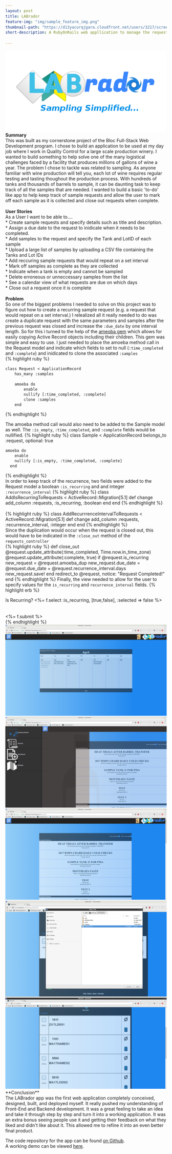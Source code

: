 ```yaml
---
layout: post
title: LABrador
feature-img: "img/sample_feature_img.png"
thumbnail-path: "https://d13yacurqjgara.cloudfront.net/users/3217/screenshots/2030966/blocjams_1x.png"
short-description: A RubyOnRails web appllication to manage the request and retrieval of wine samples at a large scale production winery

---
```

<img src="/img/logo_big2.png" style="margin: auto"><br>
**Summary**<br>
    This was built as my cornerstone project of the Bloc Full-Stack Web Development program.  I chose to build an application to be used at my day job where I work in Quality Control for a large scale production winery.  I wanted to build something to help solve one of the many logistical challenges faced by a facility that produces millions of gallons of wine a year. The problem I chose to tackle was related to sampling.  As anyone familiar with wine production will tell you, each lot of wine requires regular testing and tasting thoughout the production process.  With hundreds of tanks and thousands of barrels to sample, it can be daunting task to keep track of all the samples that are needed. I wanted to build a basic 'to-do' like app to help keep track of sample requests and allow the user to mark off each sample as it is collected and close out requests when complete.<br><br>
**User Stories**<br>
As a User I want to be able to....<br>
    * Create sample requests and specify details such as title and description.<br>
    * Assign a due date to the request to inidicate when it needs to be completed.<br>
    * Add samples to the request and specify the Tank and LotID of each sample<br>
    * Upload a large list of samples by uploading a CSV file containing the Tanks and Lot IDs<br>
    * Add reccuring sample requests that would repeat on a set interval<br>
    * Mark off samples as complete as they are collected<br>
    * Indicate when a tank is empty and cannot be sampled<br>
    * Delete erroneous or unneccessary samples from the list<br>
    * See a calendar view of what requests are due on which days<br>
    * Close out a request once it is complete<br><br>
**Problem**<br>
So one of the biggest problems I needed to solve on this project was to figure out how to create a recurring sample request (e.g. a request that would repeat on a set interval.)  I relealized all it really needed to do was create a duplicate request with the same parameters and samples after the previous request was closed and increase the `:due_date` by one interval length.  So for this i turned to the help of the [ameoba gem](Ihttps://github.com/amoeba-rb/amoeba) which allows for easily copying Active Record objects including their children. This gem was simple and easy to use.  I just needed to place the amoeba method call in the Request model and indicate which fields to set to null (`:time_completed` and `:complete`) and inidicated to clone the associated `:samples` <br>
{% highlight ruby %}

    class Request < ApplicationRecord
        has_many :samples

        amoeba do
            enable
            nullify [:time_completed, :complete]
            clone :samples
        end

{% endhighlight %}<br>

The amoeba method call would also need to be added to the Sample model as well.  The `:is_empty`, `:time_completed`, and `:complete` fields would be nullified.
{% highlight ruby %}
class Sample < ApplicationRecord
    belongs_to :request, optional: true

    amoeba do
        enable
        nullify [:is_empty, :time_completed, :complete]
      end
{% endhighlight %}<br>
In order to keep track of the recurrence, two fields were added to the Request model a boolean `:is_recurring` and and integer `:recurrence_interval`
{% highlight ruby %}
    class AddIsRecurringToRequests < ActiveRecord::Migration[5.1]
        def change
            add_column :requests, :is_recurring, :boolean
        end
    end
{% endhighlight %}<br>  
{% highlight ruby %}
    class AddRecurrrenceIntervalToRequests < ActiveRecord::Migration[5.1]
        def change
            add_column :requests, :recurrence_interval, :integer
        end
    end
{% endhighlight %}<br>
Since the duplication would occur when the request is closed out, this would have to be indicated in the `:close_out` method of the `requests_controller` <br>
{% highlight ruby %}
    def close_out
        @request.update_attribute(:time_completed,  Time.now.in_time_zone)
        @request.update_attribute(:complete,  true)
        if @request.is_recurring
            new_request = @request.amoeba_dup
            new_request.due_date = @request.due_date + @request.recurrence_interval.days
            new_request.save!
        end
        redirect_to @request, notice: "Request Completed!"
    end
{% endhighlight %}
Finally, the view needed to allow for the user to specify values for the `is_recurring` and `recurrence_interval` fields.
{% highlight erb %}
<div class="field" id="recurring" >
	<label uk-tooltip="title: If set to true a new request will be generated with the same title, description, and samples with a due date one interval length after current due date after current request closes"> 
		Is Recurring?
	</label>
	<%= f.select :is_recurring, [true,false], :selected => false %>
</div><br>
<div class="field" id="interval" style="display:none">
  <%= f.label :recurrence_interval %>
  <%= f.select :recurrence_interval, [1,2,3,4,5,6,7] %><label> day(s)</label>
</div><br>
<div class="actions" id="new-request">
  <%= f.submit %>
</div>
{% endhighlight %}<br>

<img src="/img/schedule_view.png">
<img src="/img/side_nav.png">
<img src="/img/RequestList.png">
<img src="/img/import.png">
<img src="/img/import_success.png">
**Conclusion**<br>
The LABrador app was the first web application completely conceived, designed, built, and deployed myself. It really pushed my understanding of Front-End and Backend development.  It was a great feeling to take an idea and take it through step by step and turn it into a working application.  It was an extra bonus seeing people use it and getting their feedback on what they liked and didn't like about it.  This allowed me to refine it into an even better final product. <br>

The code repository for the app can be found [on Github](https://github.com/eralchemist/labrador).<br>
A working demo can be viewed [here](http://labrador-demo.herokuapp.com).

